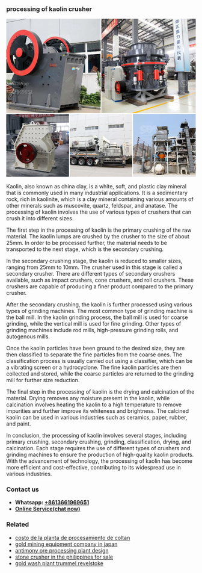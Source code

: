 <h3>processing of kaolin crusher</h3><img src='1706773524.jpg' alt=''><p>Kaolin, also known as china clay, is a white, soft, and plastic clay mineral that is commonly used in many industrial applications. It is a sedimentary rock, rich in kaolinite, which is a clay mineral containing various amounts of other minerals such as muscovite, quartz, feldspar, and anatase. The processing of kaolin involves the use of various types of crushers that can crush it into different sizes.</p><p>The first step in the processing of kaolin is the primary crushing of the raw material. The kaolin lumps are crushed by the crusher to the size of about 25mm. In order to be processed further, the material needs to be transported to the next stage, which is the secondary crushing.</p><p>In the secondary crushing stage, the kaolin is reduced to smaller sizes, ranging from 25mm to 10mm. The crusher used in this stage is called a secondary crusher. There are different types of secondary crushers available, such as impact crushers, cone crushers, and roll crushers. These crushers are capable of producing a finer product compared to the primary crusher.</p><p>After the secondary crushing, the kaolin is further processed using various types of grinding machines. The most common type of grinding machine is the ball mill. In the kaolin grinding process, the ball mill is used for coarse grinding, while the vertical mill is used for fine grinding. Other types of grinding machines include rod mills, high-pressure grinding rolls, and autogenous mills.</p><p>Once the kaolin particles have been ground to the desired size, they are then classified to separate the fine particles from the coarse ones. The classification process is usually carried out using a classifier, which can be a vibrating screen or a hydrocyclone. The fine kaolin particles are then collected and stored, while the coarse particles are returned to the grinding mill for further size reduction.</p><p>The final step in the processing of kaolin is the drying and calcination of the material. Drying removes any moisture present in the kaolin, while calcination involves heating the kaolin to a high temperature to remove impurities and further improve its whiteness and brightness. The calcined kaolin can be used in various industries such as ceramics, paper, rubber, and paint.</p><p>In conclusion, the processing of kaolin involves several stages, including primary crushing, secondary crushing, grinding, classification, drying, and calcination. Each stage requires the use of different types of crushers and grinding machines to ensure the production of high-quality kaolin products. With the advancement of technology, the processing of kaolin has become more efficient and cost-effective, contributing to its widespread use in various industries.</p><h3>Contact us</h3><ul><li><strong>Whatsapp:&nbsp;<a href="https://wa.me/8613661969651">+8613661969651</a></strong></li><li><a href="https://swt.shibang-china.com/?git&amp;zhl&amp;processing of kaolin crusher"><strong>Online Service(chat now)</strong></a></li></ul><h3>Related</h3><ul><li><a href='costo de la planta de procesamiento de coltan.md'>costo de la planta de procesamiento de coltan</a></li><li><a href='gold mining equipment company in japan.md'>gold mining equipment company in japan</a></li><li><a href='antimony ore processing plant design.md'>antimony ore processing plant design</a></li><li><a href='stone crusher in the philippines for sale.md'>stone crusher in the philippines for sale</a></li><li><a href='gold wash plant trummel revelstoke.md'>gold wash plant trummel revelstoke</a></li></ul>